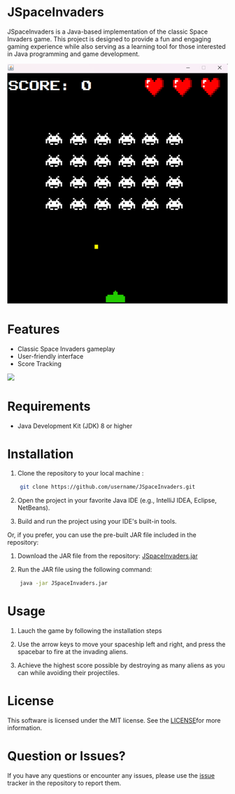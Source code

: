 # JSpaceInvaders

JSpaceInvaders is a Java-based implementation of the classic Space Invaders game. This project is designed to provide a fun and engaging gaming experience while also serving as a learning tool for those interested in Java programming and game development.

![](res/JSpaceInvaders.png)

# Features 

- Classic Space Invaders gameplay
- User-friendly interface
- Score Tracking

![](res/JSpaceInvaders.gif)

# Requirements

- Java Development Kit (JDK) 8 or higher

# Installation
1. Clone the repository to your local machine : 
``` bash
    git clone https://github.com/username/JSpaceInvaders.git
```
2. Open the project in your favorite Java IDE (e.g., IntelliJ IDEA, Eclipse, NetBeans).

3. Build and run the project using your IDE's built-in tools.

Or, if you prefer, you can use the pre-built JAR file included in the repository:

1. Download the JAR file from the repository: [JSpaceInvaders.jar](https://github.com/profumato4/JSpaceInvaders/blob/master/SpaceInvaders.jar)

2. Run the JAR file using the following command:
``` bash
    java -jar JSpaceInvaders.jar
```

# Usage 

1. Lauch the game by following the installation steps

2. Use the arrow keys to move your spaceship left and right, and press the spacebar to fire at the invading aliens.

3. Achieve the highest score possible by destroying as many aliens as you can while avoiding their projectiles.

# License
This software is licensed under the MIT license. See the [LICENSE](https://github.com/profumato4/JSpaceInvaders/blob/master/LICENSE.md)for more information.


# Question or Issues?
If you have any questions or encounter any issues, please use the [issue](https://github.com/profumato4/JSpaceInvaders/issues) tracker in the repository to report them.